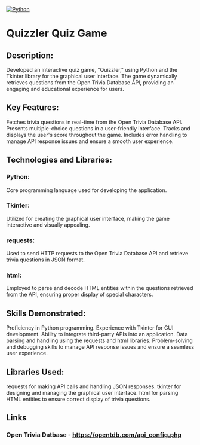 [![Python](https://img.shields.io/badge/Python-3776AB?style=for-the-badge&logo=python&logoColor=white)](https://www.python.org/)
# Quizzler Quiz Game

## Description:
Developed an interactive quiz game, "Quizzler," using Python and the Tkinter library for the graphical user interface. The game dynamically retrieves questions from the Open Trivia Database API, providing an engaging and educational experience for users.

## Key Features:

Fetches trivia questions in real-time from the Open Trivia Database API.
Presents multiple-choice questions in a user-friendly interface.
Tracks and displays the user's score throughout the game.
Includes error handling to manage API response issues and ensure a smooth user experience.
## Technologies and Libraries:

### Python: 
Core programming language used for developing the application.
### Tkinter: 
Utilized for creating the graphical user interface, making the game interactive and visually appealing.
### requests:
Used to send HTTP requests to the Open Trivia Database API and retrieve trivia questions in JSON format.
### html:
Employed to parse and decode HTML entities within the questions retrieved from the API, ensuring proper display of special characters.
## Skills Demonstrated:

Proficiency in Python programming.
Experience with Tkinter for GUI development.
Ability to integrate third-party APIs into an application.
Data parsing and handling using the requests and html libraries.
Problem-solving and debugging skills to manage API response issues and ensure a seamless user experience.
## Libraries Used:

requests for making API calls and handling JSON responses.
tkinter for designing and managing the graphical user interface.
html for parsing HTML entities to ensure correct display of trivia questions.
## Links
### Open Trivia Datbase - https://opentdb.com/api_config.php
